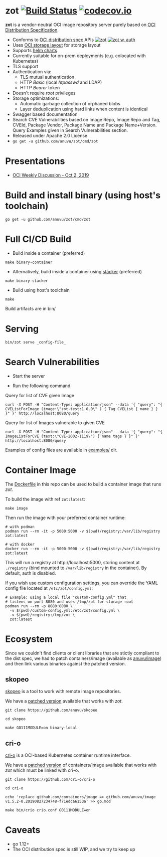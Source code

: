 # zot [![Build Status](https://travis-ci.org/anuvu/zot.svg?branch=master)](https://travis-ci.org/anuvu/zot) [![codecov.io](http://codecov.io/github/anuvu/zot/coverage.svg?branch=master)](http://codecov.io/github/anuvu/zot?branch=master)

**zot** is a vendor-neutral OCI image repository server purely based on 
[OCI Distribution Specification](https://github.com/opencontainers/distribution-spec).

* Conforms to [OCI distribution spec](https://github.com/opencontainers/distribution-spec) APIs [![zot](https://github.com/bloodorangeio/oci-conformance/workflows/zot-1/badge.svg)](https://github.com/bloodorangeio/oci-conformance/actions?query=workflow%3Azot-1) [![zot w. auth](https://github.com/bloodorangeio/oci-distribution-conformance-results/workflows/zot-auth/badge.svg)](https://oci.bloodorange.io/results/report-zot-auth.html)
* Uses [OCI storage layout](https://github.com/opencontainers/image-spec/blob/master/image-layout.md) for storage layout
* Supports [helm charts](https://helm.sh/docs/topics/registries/)
* Currently suitable for on-prem deployments (e.g. colocated with Kubernetes)
* TLS support
* Authentication via:
  * TLS mutual authentication
  * HTTP *Basic* (local _htpasswd_ and LDAP)
  * HTTP *Bearer* token
* Doesn't require _root_ privileges
* Storage optimizations:
  * Automatic garbage collection of orphaned blobs
  * Layer deduplication using hard links when content is identical
* Swagger based documentation
* Search CVE Vulnerabilities based on Image Repo, Image Repo and Tag, CVEId, Package Vendor, Package Name and Package Name+Version. Query Examples given in Search Vulnerabilities section.
* Released under Apache 2.0 License
* ```go get -u github.com/anuvu/zot/cmd/zot```


# Presentations

* [OCI Weekly Discussion - Oct 2, 2019](https://hackmd.io/El8Dd2xrTlCaCG59ns5cwg#October-2-2019)

# Build and install binary (using host's toolchain)

```
go get -u github.com/anuvu/zot/cmd/zot
```

# Full CI/CD Build

* Build inside a container (preferred)

```
make binary-container
```

* Alternatively, build inside a container using [stacker](https://github.com/anuvu/stacker) (preferred)

```
make binary-stacker
```

* Build using host's toolchain

```
make
```

Build artifacts are in bin/

# Serving

```
bin/zot serve _config-file_
```
# Search Vulnerabilities 

* Start the server 

* Run the following command

Query for list of CVE given Image

```
curl -X POST -H "Content-Type: application/json" --data '{ "query": "{ CVEListForImage (image:\"zot-test:1.0.0\" ) { Tag CVEList { name } } }" }' http://localhost:8080/query

```

Query for list of Images vulnerable to given CVE

```
curl -X POST -H "Content-Type: application/json" --data '{ "query": "{ ImageListForCVE (text:\"CVE-2002-1119\") { name tags } }" }' http://localhost:8080/query

```

Examples of config files are available in [examples/](examples/) dir.

# Container Image

The [Dockerfile](./Dockerfile) in this repo can be used to build a container image
that runs _zot_.

To build the image with ref `zot:latest`:

```
make image
```

Then run the image with your preferred container runtime:

```
# with podman
podman run --rm -it -p 5000:5000 -v $(pwd)/registry:/var/lib/registry zot:latest

# with docker
docker run --rm -it -p 5000:5000 -v $(pwd)/registry:/var/lib/registry zot:latest
```

This will run a registry at http://localhost:5000, storing content at `./registry` 
(bind mounted to `/var/lib/registry` in the container). By default, auth is disabled.

If you wish use custom configuration settings, you can override
the YAML config file located at `/etc/zot/config.yml`:

```
# Example: using a local file "custom-config.yml" that
# listens on port 8080 and uses /tmp/zot for storage root
podman run --rm -p 8080:8080 \
  -v $(pwd)/custom-config.yml:/etc/zot/config.yml \
  -v $(pwd)/registry:/tmp/zot \
  zot:latest
```

# Ecosystem

Since we couldn't find clients or client libraries that are stictly compliant to
the dist spec, we had to patch containers/image (available as [anuvu/image](https://github.com/anuvu/image)) and
then link various binaries against the patched version.

## skopeo

[skopeo](https://github.com/containers/skopeo) is a tool to work with remote
image repositories.

We have a [patched version](https://github.com/anuvu/skopeo) available that
works with _zot_.

```
git clone https://github.com/anuvu/skopeo

cd skopeo

make GO111MODULE=on binary-local
```

## cri-o

[cri-o](https://github.com/cri-o/cri-o) is a OCI-based Kubernetes container
runtime interface.

We have a [patched version](https://github.com/anuvu/image) of containers/image
available that works with _zot_ which must be linked with cri-o.

```
git clone https://github.com/cri-o/cri-o

cd cri-o

echo 'replace github.com/containers/image => github.com/anuvu/image v1.5.2-0.20190827234748-f71edca6153a' >> go.mod

make bin/crio crio.conf GO111MODULE=on

```

# Caveats

* go 1.12+
* The OCI distribution spec is still WIP, and we try to keep up
